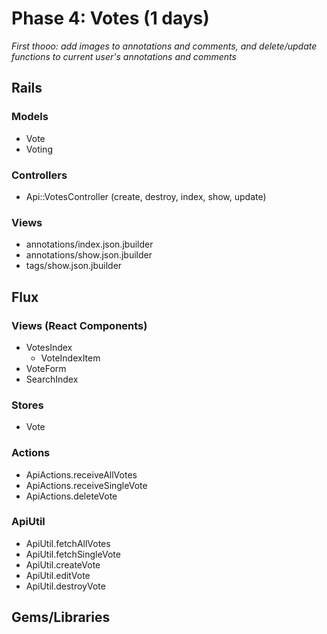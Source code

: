 # Phase 4: Votes (1 days)


*First thooo: add images to annotations and comments, and delete/update functions to
current user's annotations and comments*

## Rails
### Models
* Vote
* Voting

### Controllers
* Api::VotesController (create, destroy, index, show, update)

### Views
* annotations/index.json.jbuilder
* annotations/show.json.jbuilder
* tags/show.json.jbuilder

## Flux
### Views (React Components)
* VotesIndex
  - VoteIndexItem
* VoteForm
* SearchIndex

### Stores
* Vote

### Actions
* ApiActions.receiveAllVotes
* ApiActions.receiveSingleVote
* ApiActions.deleteVote

### ApiUtil
* ApiUtil.fetchAllVotes
* ApiUtil.fetchSingleVote
* ApiUtil.createVote
* ApiUtil.editVote
* ApiUtil.destroyVote

## Gems/Libraries
